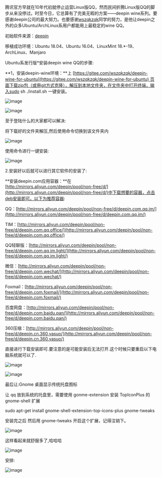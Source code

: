 腾讯官方早就在10年代初就停止运营Linux版QQ，然而民间折腾Linux版QQ的脚步从来没停过。时至今日，它总算有了完美无暇的方案——deepin wine系列。要感谢deepin公司的最大努力。也要感谢[wszqkzqk](https://github.com/wszqkzqk)同学的努力，是他让deepin之外的众多Ubuntu/ArchLinux系用户都能用上最稳定的wine QQ。

初始软件来源：[deepin](http://www.deepin.org/)

移植成功环境：Ubuntu 18.04、Ubuntu 16.04、LinuxMint 18.*-19、ArchLinux、Manjaro

Ubuntu系发行版*安装deepin wine QQ的步骤:

**1，安装deepin-wine环境：**上 [https://gitee.com/wszqkzqk/deepin-wine-for-ubuntu](https://gitee.com/wszqkzqk/deepin-wine-for-ubuntu) 页面下载zip包（或用git方式克隆），解压到本地文件夹，在文件夹中打开终端，输入sudo sh ./install.sh 一键安装。

![image](https://upload-images.jianshu.io/upload_images/14555448-f82fb0e61afc9ff6.png?imageMogr2/auto-orient/strip%7CimageView2/2/w/1240)

![image](https://upload-images.jianshu.io/upload_images/14555448-6a5a242bc905b1f8.png?imageMogr2/auto-orient/strip%7CimageView2/2/w/1240)

至于登陆什么的大家都可以解决:

将下载好的文件夹解压,然后使用命令切换到该文件夹内

![image](https://upload-images.jianshu.io/upload_images/14555448-137e71a991d0d872.png?imageMogr2/auto-orient/strip%7CimageView2/2/w/1240)

使用命令进行一键安装:

![image](https://upload-images.jianshu.io/upload_images/14555448-96f632144aea4ad6.png?imageMogr2/auto-orient/strip%7CimageView2/2/w/1240)

2.安装好以后就可以进行其它软件的安装了:

**安装deepin.com应用容器：**在[http://mirrors.aliyun.com/deepin/pool/non-free/d/](http://mirrors.aliyun.com/deepin/pool/non-free/d/)中下载想要的容器，点击deb安装即可。以下为推荐容器:

QQ：[http://mirrors.aliyun.com/deepin/pool/non-free/d/deepin.com.qq.im/](http://mirrors.aliyun.com/deepin/pool/non-free/d/deepin.com.qq.im/)

TIM：[http://mirrors.aliyun.com/deepin/pool/non-free/d/deepin.com.qq.office/](http://mirrors.aliyun.com/deepin/pool/non-free/d/deepin.com.qq.office/)

QQ轻聊版：[http://mirrors.aliyun.com/deepin/pool/non-free/d/deepin.com.qq.im.light/](http://mirrors.aliyun.com/deepin/pool/non-free/d/deepin.com.qq.im.light/)

微信：[http://mirrors.aliyun.com/deepin/pool/non-free/d/deepin.com.wechat/](http://mirrors.aliyun.com/deepin/pool/non-free/d/deepin.com.wechat/)

Foxmail：[http://mirrors.aliyun.com/deepin/pool/non-free/d/deepin.com.foxmail/](http://mirrors.aliyun.com/deepin/pool/non-free/d/deepin.com.foxmail/)

百度网盘：[http://mirrors.aliyun.com/deepin/pool/non-free/d/deepin.com.baidu.pan/](http://mirrors.aliyun.com/deepin/pool/non-free/d/deepin.com.baidu.pan/)

360压缩：[http://mirrors.aliyun.com/deepin/pool/non-free/d/deepin.cn.360.yasuo/](http://mirrors.aliyun.com/deepin/pool/non-free/d/deepin.cn.360.yasuo/)

直接进行下载安装即可.要注意的是可能安装后无法打开.这个时候只要重启以下电脑系统就可以了.

![image](https://upload-images.jianshu.io/upload_images/14555448-ab98d08f478a2f67.png?imageMogr2/auto-orient/strip%7CimageView2/2/w/1240)

![image](https://upload-images.jianshu.io/upload_images/14555448-590bf2a3516ad24d.png?imageMogr2/auto-orient/strip%7CimageView2/2/w/1240)

最后让:Gnome 桌面显示传统托盘图标

让 qq 放到系统的托盘里，需要使用 gonme-extension 安装 TopIconPlus 的 gnome-shell 扩展

sudo apt-get install gnome-shell-extension-top-icons-plus gnome-tweaks

安装完之后 然后用 gnome-tweaks 开启这个扩展，记得注销下。

![image](https://upload-images.jianshu.io/upload_images/14555448-a5b4e3876157cc05.png?imageMogr2/auto-orient/strip%7CimageView2/2/w/1240)

这样看起来就舒服多了,哈哈哈

![image](https://upload-images.jianshu.io/upload_images/14555448-81451611cba1e6d1.png?imageMogr2/auto-orient/strip%7CimageView2/2/w/1240)

安排:

![image](https://upload-images.jianshu.io/upload_images/14555448-a1dbc168bdbf149f.png?imageMogr2/auto-orient/strip%7CimageView2/2/w/1240)
